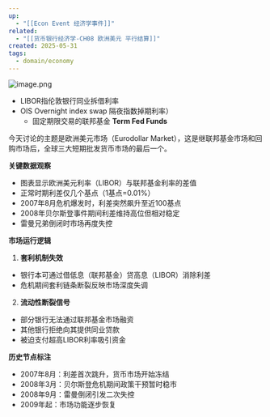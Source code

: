 ```yaml
---
up:
  - "[[Econ Event 经济学事件]]"
related:
  - "[[货币银行经济学-CH08 欧洲美元 平行结算]]"
created: 2025-05-31
tags:
  - domain/economy
---
```



![image.png](https://s1.vika.cn/space/2025/05/31/e722e8dc32e14953ab6ea074870b3d4e)
- LIBOR指伦敦银行同业拆借利率
- OIS Overnight index swap 隔夜指数掉期利率）
	- 固定期限交易的联邦基金 **Term Fed Funds**


今天讨论的主题是欧洲美元市场（Eurodollar Market），这是继联邦基金市场和回购市场后，全球三大短期批发货币市场的最后一个。

**关键数据观察**
- 图表显示欧洲美元利率（LIBOR）与联邦基金利率的差值
- 正常时期利差仅几个基点（1基点=0.01%）
- 2007年8月危机爆发时，利差突然飙升至近100基点
- 2008年贝尔斯登事件期间利差维持高位但相对稳定
- 雷曼兄弟倒闭时市场再度失控

**市场运行逻辑**
1. **套利机制失效**
- 银行本可通过借低息（联邦基金）贷高息（LIBOR）消除利差
- 危机期间套利链条断裂反映市场深度失调

2. **流动性断裂信号**
- 部分银行无法通过联邦基金市场融资
- 其他银行拒绝向其提供同业贷款
- 被迫支付超高LIBOR利率吸引资金

**历史节点标注**
- 2007年8月：利差首次跳升，货币市场开始冻结
- 2008年3月：贝尔斯登危机期间政策干预暂时稳市
- 2008年9月：雷曼倒闭引发二次失控
- 2009年起：市场功能逐步恢复

